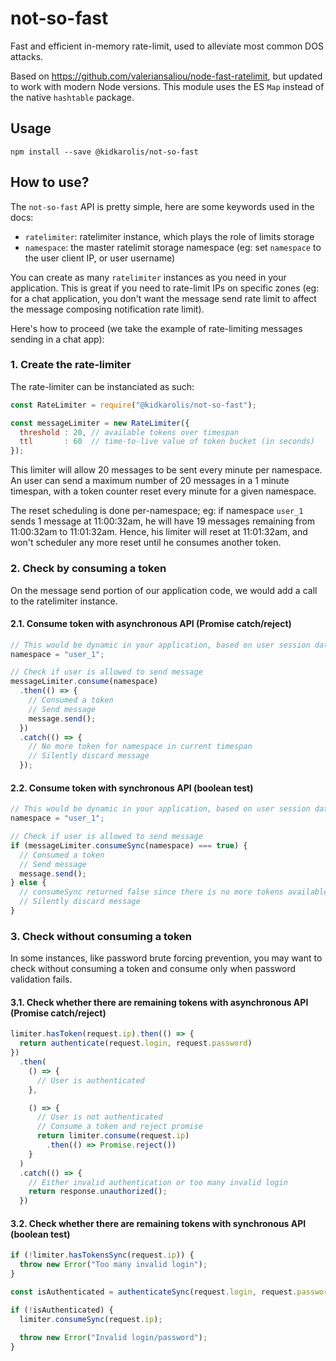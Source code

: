 # not-so-fast

Fast and efficient in-memory rate-limit, used to alleviate most common DOS attacks.

Based on https://github.com/valeriansaliou/node-fast-ratelimit, but updated to work with modern Node versions. This module uses the ES `Map` instead of the native `hashtable` package.


## Usage

```
npm install --save @kidkarolis/not-so-fast
```

## How to use?

The `not-so-fast` API is pretty simple, here are some keywords used in the docs:

 * `ratelimiter`: ratelimiter instance, which plays the role of limits storage
 * `namespace`: the master ratelimit storage namespace (eg: set `namespace` to the user client IP, or user username)

You can create as many `ratelimiter` instances as you need in your application. This is great if you need to rate-limit IPs on specific zones (eg: for a chat application, you don't want the message send rate limit to affect the message composing notification rate limit).

Here's how to proceed (we take the example of rate-limiting messages sending in a chat app):

### 1. Create the rate-limiter

The rate-limiter can be instanciated as such:

```js
const RateLimiter = require("@kidkarolis/not-so-fast");

const messageLimiter = new RateLimiter({
  threshold : 20, // available tokens over timespan
  ttl       : 60  // time-to-live value of token bucket (in seconds)
});
```

This limiter will allow 20 messages to be sent every minute per namespace.
An user can send a maximum number of 20 messages in a 1 minute timespan, with a token counter reset every minute for a given namespace.

The reset scheduling is done per-namespace; eg: if namespace `user_1` sends 1 message at 11:00:32am, he will have 19 messages remaining from 11:00:32am to 11:01:32am. Hence, his limiter will reset at 11:01:32am, and won't scheduler any more reset until he consumes another token.

### 2. Check by consuming a token

On the message send portion of our application code, we would add a call to the ratelimiter instance.

#### 2.1. Consume token with asynchronous API (Promise catch/reject)

```javascript
// This would be dynamic in your application, based on user session data, or user IP
namespace = "user_1";

// Check if user is allowed to send message
messageLimiter.consume(namespace)
  .then(() => {
    // Consumed a token
    // Send message
    message.send();
  })
  .catch(() => {
    // No more token for namespace in current timespan
    // Silently discard message
  });
```

#### 2.2. Consume token with synchronous API (boolean test)

```javascript
// This would be dynamic in your application, based on user session data, or user IP
namespace = "user_1";

// Check if user is allowed to send message
if (messageLimiter.consumeSync(namespace) === true) {
  // Consumed a token
  // Send message
  message.send();
} else {
  // consumeSync returned false since there is no more tokens available
  // Silently discard message
}
```

### 3. Check without consuming a token

In some instances, like password brute forcing prevention, you may want to check without consuming a token and consume only when password validation fails.

#### 3.1. Check whether there are remaining tokens with asynchronous API (Promise catch/reject)

```javascript
limiter.hasToken(request.ip).then(() => {
  return authenticate(request.login, request.password)
})
  .then(
    () => {
      // User is authenticated
    },

    () => {
      // User is not authenticated
      // Consume a token and reject promise
      return limiter.consume(request.ip)
        .then(() => Promise.reject())
    }
  )
  .catch(() => {
    // Either invalid authentication or too many invalid login
    return response.unauthorized();
  })
```

#### 3.2. Check whether there are remaining tokens with synchronous API (boolean test)

```javascript
if (!limiter.hasTokensSync(request.ip)) {
  throw new Error("Too many invalid login");
}

const isAuthenticated = authenticateSync(request.login, request.password);

if (!isAuthenticated) {
  limiter.consumeSync(request.ip);

  throw new Error("Invalid login/password");
}
```
